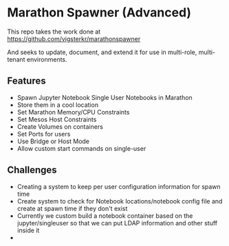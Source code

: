 # Marathon Spawner (Advanced)
This repo takes the work done at https://github.com/vigsterkr/marathonspawner

And seeks to update, document, and extend it for use in multi-role, multi-tenant environments.  

## Features
- Spawn Jupyter Notebook Single User Notebooks in Marathon
- Store them in a cool location
- Set Marathon Memory/CPU Constraints
- Set Mesos Host Constraints
- Create Volumes on containers
- Set Ports for users
- Use Bridge or Host Mode
- Allow custom start commands on single-user

## Challenges
- Creating a system to keep per user configuration information for spawn time
- Create system to check for Notebook locations/notebook config file and create at spawn time if they don't exist
- Currently we custom build a notebook container based on the jupyter/singleuser so that we can put LDAP information and other stuff inside it
- 
